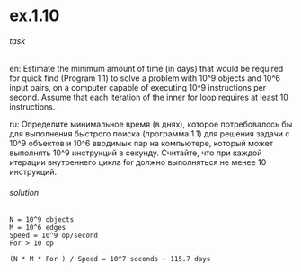 # ex.1.10

###### task

en: Estimate the minimum amount of time (in days) that would be
required for quick find (Program 1.1) to solve a problem with
10^9 objects and 10^6 input pairs, on a computer capable of executing
10^9 instructions per second. Assume that each iteration of the inner
for loop requires at least 10 instructions.

ru: Определите минимальное время (в днях), которое потребовалось бы
для выполнения быстрого поиска (программа 1.1) для решения задачи с
10^9 объектов и 10^6 вводимых пар на компьютере, который может
выполнять 10^9 инструкций в секунду. Считайте, что при каждой итерации
внутреннего цикла for должно выполняться не менее 10 инструкций.

###### solution
```
N = 10^9 objects
M = 10^6 edges
Speed = 10^9 op/second
For > 10 op

(N * M * For ) / Speed = 10^7 seconds ~ 115.7 days
```
